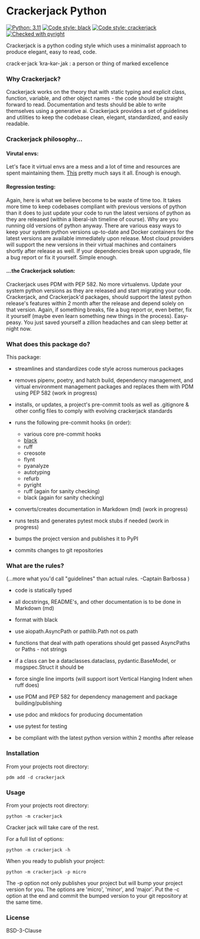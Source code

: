 # Crackerjack Python

[![Python: 3.11](https://img.shields.io/badge/python-3.11%2B-blue)](https://docs.python.org/3/)
[![Code style: black](https://img.shields.io/badge/code%20style-black-000000.svg)](https://github.com/ambv/black)
[![Code style: crackerjack](https://img.shields.io/badge/code%20style-crackerjack-000042)](https://github.com/lesleslie/crackerjack)
[![Checked with pyright](https://microsoft.github.io/pyright/img/pyright_badge.svg)](https://microsoft.github.io/pyright/)

Crackerjack is a python coding style which uses a minimalist approach to produce elegant, easy to read, code.

crack·​er·​jack ˈkra-kər-ˌjak
: a person or thing of marked excellence

### **Why Crackerjack?**

Crackerjack works on the theory that with static typing and explicit class,
function, variable, and other object names - the code should be
straight forward to read. Documentation and tests should be able to write themselves using a generative ai.
Crackerjack provides a set of guidelines and utilities to keep the codebase clean, elegant, standardized, and
easily readable.

### **Crackerjack philosophy...**

#### Virutal envs:

Let's face it virtual envs are a mess and a lot of time and resources are
spent maintaining them. [This](https://miro.medium.com/v2/resize:fit:984/format:webp/1*mHrDuetdLskvNHYucD9u3g.png) pretty
much says it all. Enough is enough.

#### Regression testing:

Again, here is what we believe become to be waste of time too. It takes more time to keep codebases compliant
with previous versions of python than it does to just update your code to run the latest versions of python
as they are released (within a liberal-ish timeline of course). Why are you running old versions of python anyway.
There are various easy ways to keep your system python versions up-to-date and
Docker containers for the latest versions are available immediately upon release. Most cloud providers
will support the new versions in their virtual machines and containers shortly after release as well. If your dependencies
break upon upgrade, file a bug report or fix it yourself. Simple enough.

#### ...the Crackerjack solution:

Crackerjack uses PDM with PEP 582. No more virtualenvs. Update your system python versions as they are released and start
migrating your code. Crackerjack, and Crackerjack'd packages, should support the latest
python release's features within 2 month after the release and depend solely on that version. Again, if
something breaks, file a bug report or, even better, fix it yourself (maybe even learn something new things in the process).
Easy-peasy. You just saved yourself a zillion headaches and can sleep
better at night now.

### **What does this package do?**

This package:

- streamlines and standardizes code style across numerous packages

- removes pipenv, poetry, and hatch build, dependency management, and virtual environment
  management packages and replaces them with PDM using PEP 582 (work in progress)

- installs, or updates, a project's pre-commit tools as well as .gitignore & other config files
  to comply with evolving crackerjack standards

- runs the following pre-commit hooks (in order):
  * various core pre-commit hooks
  * [black](https://github.com/ambv/black)
  * ruff
  * creosote
  * flynt
  * pyanalyze
  * autotyping
  * refurb
  * pyright
  * ruff (again for sanity checking)
  * black (again for sanity checking)

- converts/creates documentation in Markdown (md) (work in progress)

- runs tests and generates pytest mock stubs if needed (work in progress)

- bumps the project version and publishes it to PyPI

- commits changes to git repositories

### **What are the rules?**

(...more what you'd call "guidelines" than actual rules. -Captain Barbossa )

- code is statically typed

- all docstrings, README's, and other documentation is to be done in Markdown (md)

- format with black

- use aiopath.AsyncPath or pathlib.Path not os.path

- functions that deal with path operations should get passed AsyncPaths or Paths - not strings

- if a class can be a dataclasses.dataclass, pydantic.BaseModel, or msgspec.Struct it should be

- force single line imports (will support isort Vertical Hanging Indent when ruff does)

- use PDM and PEP 582 for dependency management and package building/publishing

- use pdoc and mkdocs for producing documentation

- use pytest for testing

- be compliant with the latest python version within 2 months after release



[//]: # (- variable docstrings are supported as outlined in)

[//]: # (  [PEP-224]&#40;https://www.python.org/dev/peps/pep-0224/&#41; as well as the module-level)

[//]: # (  __pdoc__ dictionary &#40;see [pdoc docs]&#40;)

[//]: # (  https://pdoc3.github.io/pdoc/doc/pdoc/#overriding-docstrings-with-__pdoc__&#41;&#41;)


### **Installation**

From your projects root directory:

```pdm add -d crackerjack```

### **Usage**

From your projects root directory:

```python -m crackerjack```

Cracker jack will take care of the rest.

For a full list of options:

```python -m crackerjack -h```

When you ready to publish your project:

``python -m crackerjack -p micro``

The -p option not only publishes your project but will bump your
project version for you. The options are 'micro', 'minor', and 'major'.
Put the -c option at the end and commit the bumped version to your git
repository at the same time.

### **License**

BSD-3-Clause
